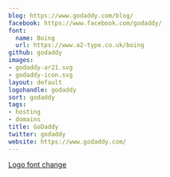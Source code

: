 ```yaml
---
blog: https://www.godaddy.com/blog/
facebook: https://www.facebook.com/godaddy/
font:
  name: Boing
  url: https://www.a2-type.co.uk/boing
github: godaddy
images:
- godaddy-ar21.svg
- godaddy-icon.svg
layout: default
logohandle: godaddy
sort: godaddy
tags:
- hosting
- domains
title: GoDaddy
twitter: godaddy
website: https://www.godaddy.com/
---
```


[Logo font change](https://domaingang.com/domain-news/godaddy-new-logo-new-brand-new-trademark/)
